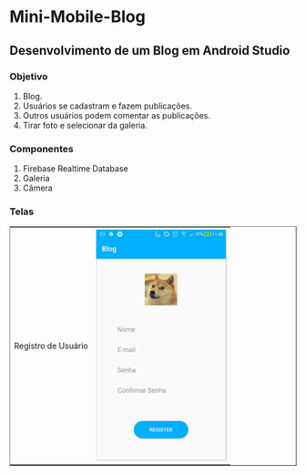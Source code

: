# Mini-Mobile-Blog

<h2>Desenvolvimento de um Blog em Android Studio</h2>

<h3>Objetivo</h3>
  <ol>
    <li> Blog.</l1>
    <li> Usuários se cadastram e fazem publicações.</l1>
    <li> Outros usuários podem comentar as publicações.</l1>
    <li> Tirar foto e selecionar da galeria.</l1>

  </ol>

<h3>Componentes</h3>
  <ol>
    <li>Firebase Realtime Database</li>
    <li>Galeria</li>
    <li>Câmera</li>
  </ol>

<h3>Telas</h3>

 <table border="1" cellspacing="0" rules="none">
  <tr>
    <td>Registro de Usuário</td>
    <td><img src="reademe-assets/tela-cadastro.png"></td>
  </tr>
</table> 